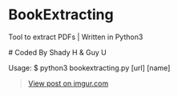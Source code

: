 # BookExtracting

Tool to extract PDFs
| Written in Python3 

# Coded By Shady H & Guy U

Usage: $ python3 bookextracting.py [url] [name]

<p align="center">
<blockquote class="imgur-embed-pub" lang="en" data-id="M70gvlZ"><a href="https://imgur.com/M70gvlZ">View post on imgur.com</a></blockquote><script async src="//s.imgur.com/min/embed.js" charset="utf-8"></script>
